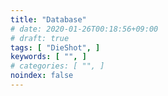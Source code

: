 ```yaml
---
title: "Database"
# date: 2020-01-26T00:18:56+09:00
# draft: true
tags: [ "DieShot", ]
keywords: [ "", ]
# categories: [ "", ]
noindex: false
---
```



